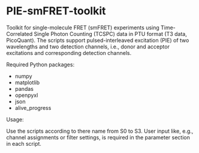 # PIE-smFRET-toolkit
Toolkit for single-molecule FRET (smFRET) experiments using Time-Correlated Single Photon Counting (TCSPC) data in PTU format (T3 data, PicoQuant). The scripts support pulsed-interleaved excitation (PIE) of two wavelengths and two detection channels, i.e., donor and acceptor excitations and corresponding detection channels.

Required Python packages:

- numpy 
- matplotlib
- pandas
- openpyxl
- json
- alive_progress

Usage:

Use the scripts according to there name from S0 to S3. User input like, e.g., channel assignments or filter settings, is required in the parameter section in each script.
